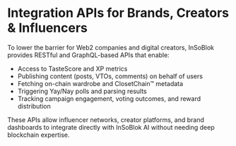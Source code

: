 # Integration APIs for Brands, Creators & Influencers

To lower the barrier for Web2 companies and digital creators, InSoBlok provides RESTful and GraphQL-based APIs that enable:

* Access to TasteScore and XP metrics
* Publishing content (posts, VTOs, comments) on behalf of users
* Fetching on-chain wardrobe and ClosetChain™ metadata
* Triggering Yay/Nay polls and parsing results
* Tracking campaign engagement, voting outcomes, and reward distribution

These APIs allow influencer networks, creator platforms, and brand dashboards to integrate directly with InSoBlok AI without needing deep blockchain expertise.
